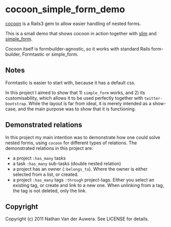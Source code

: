 # cocoon_simple_form_demo

[cocoon](http://github.com/nathanvda/cocoon) is a Rails3 gem to allow easier handling of nested forms.

This is a small demo that shows cocoon in action together with [slim](https://github.com/stonean/slim)
and [simple_form](https://github.com/plataformatec/simple_form).

Cocoon itself is formbuilder-agnostic, so it works with standard Rails form-builder, Formtastic or simple_form.


## Notes

Formtastic is easier to start with, because it has a default css.

In this project I aimed to show that 1) `simple_form` works, and 2) its customisability, which allows it to be used perfectly
together with `twitter-bootstrap`.
While the layout is far from ideal, it is merely intended as a show-case, and the main purpose was to show that it is functioning.


## Demonstrated relations

In this project my main intention was to demonstrate how one could solve nested forms, using `cocoon` for different types of relations.
The demonstrated relations in this project are:

* a project `:has_many` tasks
* a task `:has_many` sub-tasks (double nested relation)
* a project has an owner (`:belongs_to`). Where the owner is either selected from a list, or created.
* a project `:has_many` tags `:through` project-tags. Either you select an existing tag, or create and link to a new one. When unlinking from a tag,
the tag is not deleted, only the link.



## Copyright

Copyright (c) 2011 Nathan Van der Auwera. See LICENSE for details.
